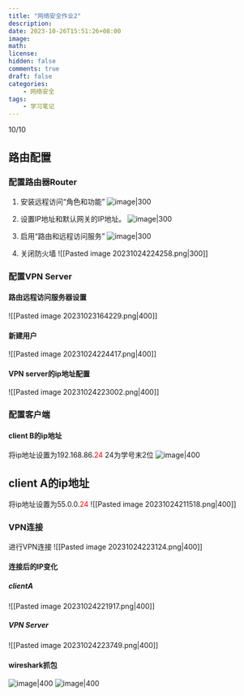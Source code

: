 ```yaml
---
title: "网络安全作业2"
description: 
date: 2023-10-26T15:51:26+08:00
image: 
math: 
license: 
hidden: false
comments: true
draft: false
categories:
    - 网络安全
tags:
    - 学习笔记
---
```

10/10

## 路由配置
### 配置路由器Router

1. 安装远程访问“角色和功能”
	![image|300](https://cdn.statically.io/gh/Anonymity-0/Picgo@note_picture/img/image.e2wqle6p7a8.png)
2. 设置IP地址和默认网关的IP地址。
	![image|300](https://cdn.statically.io/gh/Anonymity-0/Picgo@note_picture/img/image.2pndmnwcyzk0.webp)

3. 启用“路由和远程访问服务”
	![image|300](https://cdn.statically.io/gh/Anonymity-0/Picgo@note_picture/img/image.3myv7r2rwdhc.webp)
4. 关闭防火墙
	![[Pasted image 20231024224258.png|300]]

### 配置VPN Server
#### 路由远程访问服务器设置
![[Pasted image 20231023164229.png|400]]

#### 新建用户
![[Pasted image 20231024224417.png|400]]
#### VPN server的ip地址配置
![[Pasted image 20231024223002.png|400]]
 
 ### 配置客户端
#### client B的ip地址
将ip地址设置为192.168.86.<font color="#ff0000">24</font>
24为学号末2位
 ![image|400](https://cdn.statically.io/gh/Anonymity-0/Picgo@note_picture/img/image.7c8179hqfkhs.png)
## client A的ip地址
将ip地址设置为55.0.0.<font color="#ff0000">24</font>
![[Pasted image 20231024211518.png|400]]

### VPN连接
进行VPN连接
![[Pasted image 20231024223124.png|400]]

#### 连接后的IP变化
##### clientA
![[Pasted image 20231024221917.png|400]]

##### VPN Server
![[Pasted image 20231024223749.png|400]]


#### wireshark抓包
![image|400](https://cdn.statically.io/gh/Anonymity-0/Picgo@note_picture/img/image.4okcpvjoj37k.webp)
![image|400](https://cdn.statically.io/gh/Anonymity-0/Picgo@note_picture/img/image.24yp15joi1kw.webp)